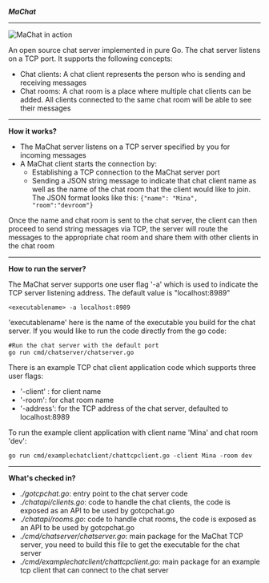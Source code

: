 ***MaChat***

----------
![MaChat in action](https://github.com/minaandrawos/machat/blob/master/machatarch.jpg)

An open source chat server implemented in pure Go.  The chat server listens on a TCP port. It supports the following concepts:

 - Chat clients: A chat client represents the person who is sending and receiving messages
 - Chat rooms: A chat room is a place where multiple chat clients can be added. All clients connected to the same chat room will be able to see their messages


----------


**How it works?**

 - The MaChat server listens on a TCP server specified by you for
   incoming messages
 - A MaChat client starts the connection by:
	 -  Establishing a TCP connection to the MaChat server port
	 -  Sending a JSON string message to indicate that chat client name as well as the name of the chat room that the client would like to join. The JSON format looks like this:
	 `{"name": "Mina", "room":"devroom"}`
	 
Once the name and chat room is sent to the chat server, the client can then proceed to send string messages via TCP,  the server will route the messages to the appropriate chat room and share them with other clients in the chat room


----------


**How to run the server?**

The MaChat server supports one user flag '-a' which is used to indicate the TCP server listening address. The default value is "localhost:8989"

    <executablename> -a localhost:8989

'executablename' here is the name of the executable you build for the chat server. If you would like to run the code directly from the go code:

    #Run the chat server with the default port
    go run cmd/chatserver/chatserver.go
  
  There is an example TCP chat client application code which supports three user flags:
  

 - '-client' : for client name
 - '-room': for chat room name
 - '-address': for the TCP address of the chat server,  defaulted to localhost:8989

To run the example client application with client name 'Mina' and chat room 'dev':

    go run cmd/examplechatclient/chattcpclient.go -client Mina -room dev

   


----------


**What's checked in?**

 - *./gotcpchat.go*: entry point to the chat server code
 - *./chatapi/clients.go*: code to handle the chat clients, the code is exposed as an API to be used by gotcpchat.go
 - .*/chatapi/rooms.go*: code to handle chat rooms, the code is  exposed as an API to be used by gotcpchat.go
 - *./cmd/chatserver/chatserver.go*: main package for the MaChat TCP server, you need to build this file to get the executable for the chat server
 - *./cmd/examplechatclient/chattcpclient.go*: main package for an example tcp client that can connect to the chat server
